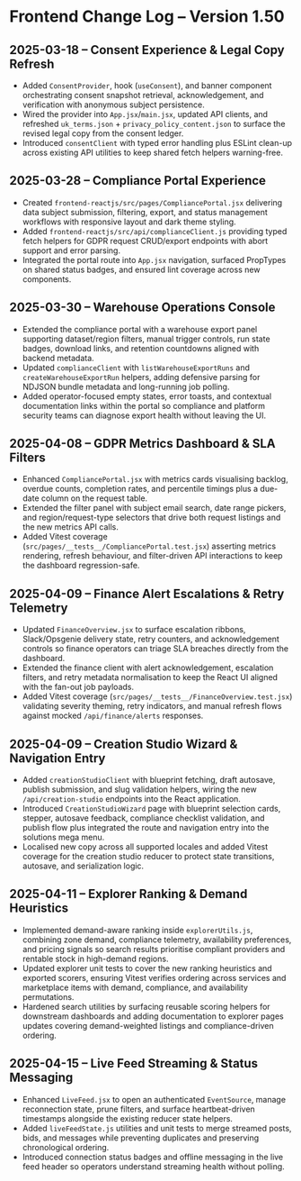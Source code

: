 # Frontend Change Log – Version 1.50

## 2025-03-18 – Consent Experience & Legal Copy Refresh
- Added `ConsentProvider`, hook (`useConsent`), and banner component orchestrating consent snapshot retrieval, acknowledgement, and verification with anonymous subject persistence.
- Wired the provider into `App.jsx`/`main.jsx`, updated API clients, and refreshed `uk_terms.json` + `privacy_policy_content.json` to surface the revised legal copy from the consent ledger.
- Introduced `consentClient` with typed error handling plus ESLint clean-up across existing API utilities to keep shared fetch helpers warning-free.

## 2025-03-28 – Compliance Portal Experience
- Created `frontend-reactjs/src/pages/CompliancePortal.jsx` delivering data subject submission, filtering, export, and status management workflows with responsive layout and dark theme styling.
- Added `frontend-reactjs/src/api/complianceClient.js` providing typed fetch helpers for GDPR request CRUD/export endpoints with abort support and error parsing.
- Integrated the portal route into `App.jsx` navigation, surfaced PropTypes on shared status badges, and ensured lint coverage across new components.

## 2025-03-30 – Warehouse Operations Console
- Extended the compliance portal with a warehouse export panel supporting dataset/region filters, manual trigger controls, run state badges, download links, and retention countdowns aligned with backend metadata.
- Updated `complianceClient` with `listWarehouseExportRuns` and `createWarehouseExportRun` helpers, adding defensive parsing for NDJSON bundle metadata and long-running job polling.
- Added operator-focused empty states, error toasts, and contextual documentation links within the portal so compliance and platform security teams can diagnose export health without leaving the UI.

## 2025-04-08 – GDPR Metrics Dashboard & SLA Filters
- Enhanced `CompliancePortal.jsx` with metrics cards visualising backlog, overdue counts, completion rates, and percentile timings plus a due-date column on the request table.
- Extended the filter panel with subject email search, date range pickers, and region/request-type selectors that drive both request listings and the new metrics API calls.
- Added Vitest coverage (`src/pages/__tests__/CompliancePortal.test.jsx`) asserting metrics rendering, refresh behaviour, and filter-driven API interactions to keep the dashboard regression-safe.

## 2025-04-09 – Finance Alert Escalations & Retry Telemetry
- Updated `FinanceOverview.jsx` to surface escalation ribbons, Slack/Opsgenie delivery state, retry counters, and acknowledgement controls so finance operators can triage SLA breaches directly from the dashboard.
- Extended the finance client with alert acknowledgement, escalation filters, and retry metadata normalisation to keep the React UI aligned with the fan-out job payloads.
- Added Vitest coverage (`src/pages/__tests__/FinanceOverview.test.jsx`) validating severity theming, retry indicators, and manual refresh flows against mocked `/api/finance/alerts` responses.
## 2025-04-09 – Creation Studio Wizard & Navigation Entry
- Added `creationStudioClient` with blueprint fetching, draft autosave, publish submission, and slug validation helpers, wiring the new `/api/creation-studio` endpoints into the React application.
- Introduced `CreationStudioWizard` page with blueprint selection cards, stepper, autosave feedback, compliance checklist validation, and publish flow plus integrated the route and navigation entry into the solutions mega menu.
- Localised new copy across all supported locales and added Vitest coverage for the creation studio reducer to protect state transitions, autosave, and serialization logic.

## 2025-04-11 – Explorer Ranking & Demand Heuristics
- Implemented demand-aware ranking inside `explorerUtils.js`, combining zone demand, compliance telemetry, availability preferences, and pricing signals so search results prioritise compliant providers and rentable stock in high-demand regions.
- Updated explorer unit tests to cover the new ranking heuristics and exported scorers, ensuring Vitest verifies ordering across services and marketplace items with demand, compliance, and availability permutations.
- Hardened search utilities by surfacing reusable scoring helpers for downstream dashboards and adding documentation to explorer pages updates covering demand-weighted listings and compliance-driven ordering.

## 2025-04-15 – Live Feed Streaming & Status Messaging
- Enhanced `LiveFeed.jsx` to open an authenticated `EventSource`, manage reconnection state, prune filters, and surface heartbeat-driven timestamps alongside the existing reducer state helpers.
- Added `liveFeedState.js` utilities and unit tests to merge streamed posts, bids, and messages while preventing duplicates and preserving chronological ordering.
- Introduced connection status badges and offline messaging in the live feed header so operators understand streaming health without polling.
